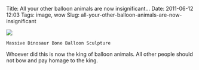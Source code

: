 Title: All your other balloon animals are now insignificant...
Date: 2011-06-12 12:03
Tags: image, wow
Slug: all-your-other-balloon-animals-are-now-insignificant
  

![](http://fastcache.gawkerassets.com/assets/images/4/2011/06/xlarge_larry-moss-spinosaurus.jpg)

    Massive Dinosaur Bone Balloon Sculpture

Whoever did this is now the king of balloon animals. All other people should
not bow and pay homage to the king.

